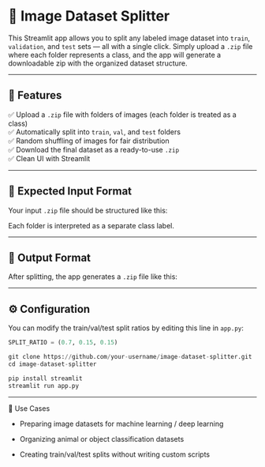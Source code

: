# 📁 Image Dataset Splitter

This Streamlit app allows you to split any labeled image dataset into `train`, `validation`, and `test` sets — all with a single click. Simply upload a `.zip` file where each folder represents a class, and the app will generate a downloadable zip with the organized dataset structure.

---

## 🚀 Features

✅ Upload a `.zip` file with folders of images (each folder is treated as a class)  
✅ Automatically split into `train`, `val`, and `test` folders  
✅ Random shuffling of images for fair distribution  
✅ Download the final dataset as a ready-to-use `.zip`  
✅ Clean UI with Streamlit  

---

## 📂 Expected Input Format

Your input `.zip` file should be structured like this:


Each folder is interpreted as a separate class label.

---

## 🧾 Output Format

After splitting, the app generates a `.zip` file like this:


---

## ⚙️ Configuration

You can modify the train/val/test split ratios by editing this line in `app.py`:

```python
SPLIT_RATIO = (0.7, 0.15, 0.15)

git clone https://github.com/your-username/image-dataset-splitter.git
cd image-dataset-splitter
```

```python
pip install streamlit
streamlit run app.py
```
---

📌 Use Cases
- Preparing image datasets for machine learning / deep learning

- Organizing animal or object classification datasets

- Creating train/val/test splits without writing custom scripts

